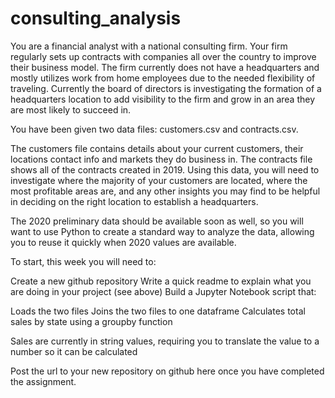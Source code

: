 # consulting_analysis
You are a financial analyst with a national consulting firm. Your firm regularly sets up contracts with companies all over the country to improve their business model. The firm currently does not have a headquarters and mostly utilizes work from home employees due to the needed flexibility of traveling. Currently the board of directors is investigating the formation of a headquarters location to add visibility to the firm and grow in an area they are most likely to succeed in.

You have been given two data files: customers.csv and contracts.csv.

The customers file contains details about your current customers, their locations contact info and markets they do business in. The contracts file shows all of the contracts created in 2019. Using this data, you will need to investigate where the majority of your customers are located, where the most profitable areas are, and any other insights you may find to be helpful in deciding on the right location to establish a headquarters.

The 2020 preliminary data should be available soon as well, so you will want to use Python to create a standard way to analyze the data, allowing you to reuse it quickly when 2020 values are available.

To start, this week you will need to:


	
Create a new github repository
	Write a quick readme to explain what you are doing in your project (see above)
	Build a Jupyter Notebook script that:
	

		
Loads the two files
		Joins the two files to one dataframe
		Calculates total sales by state using a groupby function
		

			
Sales are currently in string values, requiring you to translate the value to a number so it can be calculated
		
		
	
	


Post the url to your new repository on github here once you have completed the assignment.
